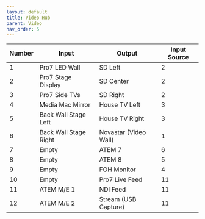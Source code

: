 ```yaml
---
layout: default
title: Video Hub
parent: Video
nav_order: 5
---
```


| Number | Input | Output | Input Source |
| --- | --- | --- | --- |
| 1 | Pro7 LED Wall | SD Left | 2 |
| 2 | Pro7 Stage Display | SD Center | 2 |
| 3 | Pro7 Side TVs | SD Right | 2 |
| 4 | Media Mac Mirror | House TV Left | 3 |
| 5 | Back Wall Stage Left | House TV Right | 3 |
| 6 | Back Wall Stage Right | Novastar (Video Wall) | 1 |
| 7 | Empty | ATEM 7 | 6 |
| 8 | Empty | ATEM 8 | 5 |
| 9 | Empty | FOH Monitor | 4 |
| 10 | Empty | Pro7 Live Feed | 11 |
| 11 | ATEM M/E 1 | NDI Feed | 11 |
| 12 | ATEM M/E 2 | Stream (USB Capture) | 11 |
